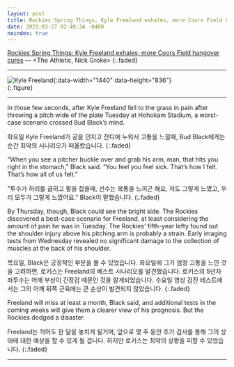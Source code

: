 ```yaml
---
layout: post
title: Rockies Spring Things, Kyle Freeland exhales, more Coors Field hangover cures
date: 2021-03-27 02:49:34 -0400
noindex: true
---
```


[Rockies Spring Things: Kyle Freeland exhales; more Coors Field hangover cures](https://theathletic.com/2478052/2021/03/26/rockies-spring-things-kyle-freeland-exhales-more-coors-field-hangover-cures/) &mdash; <The Athletic, Nick Groke>
{:.faded}

---

![Kyle Freeland](https://cdn.theathletic.com/app/uploads/2021/03/26095926/AP21082821576846-1024x683.jpg){:data-width="1440" data-height="836"}   
{:.figure}

---

In those few seconds, after Kyle Freeland fell to the grass in pain after throwing a pitch wide of the plate Tuesday at Hohokam Stadium, a worst-case scenario crossed Bud Black’s mind.

화요일 Kyle Freeland가 공을 던지고 잔디에 누워서 고통을 느낄때, Bud Black에게는 순간 최악의 시나리오가 떠올랐습니다.
{:.faded}

“When you see a pitcher buckle over and grab his arm, man, that hits you right in the stomach,” Black said. “You feel you feel sick. That’s how I felt. That’s how all of us felt.”

"투수가 허리를 굽히고 팔을 잡을때, 선수는 복통을 느끼곤 해요, 저도 그렇게 느꼈고, 우리 모두가 그렇게 느꼈어요." Black이 말했습니다.
{:.faded}

By Thursday, though, Black could see the bright side. The Rockies discovered a best-case scenario for Freeland, at least considering the amount of pain he was in Tuesday. The Rockies’ fifth-year lefty found out the shoulder injury above his pitching arm is probably a strain. Early imaging tests from Wednesday revealed no significant damage to the collection of muscles at the back of his shoulder.

목요일, Black은 긍정적인 부분을 볼 수 있었습니다. 화요일에 그가 엄청 고통을 느낀 것을 고려하면, 로키스는 Freeland의 베스트 시나리오를 발견했습니다. 로키스의 5년차 좌투수는 어깨 부상이 긴장감 때문인 것을 알게되었습니다. 수요일 영상 검진 테스트에서는 그의 어깨 뒤쪽 근육에는 큰 손상이 발견되지 않았습니다.
{:.faded}

Freeland will miss at least a month, Black said, and additional tests in the coming weeks will give them a clearer view of his prognosis. But the Rockies dodged a disaster.

Freeland는 적어도 한 달을 놓치게 될거며, 앞으로 몇 주 동안 추가 검사를 통해 그의 상태에 대한 예상을 할 수 있게 될 겁니다. 하지만 로키스는 최악의 상황을 피할 수 있었습니다.
{:.faded}

---
